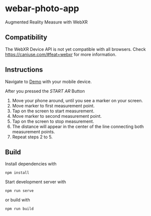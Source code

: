 # webar-photo-app

Augmented Reality Measure with WebXR

## Compatibility

The WebXR Device API is not yet compatible with all browsers. Check https://caniuse.com/#feat=webxr for more information.

## Instructions

Navigate to [Demo](https://wonderful-albattani-95489f.netlify.app/) with your mobile device.

After you pressed the *START AR* Button
1. Move your phone around, until you see a marker on your screen.
2. Move marker to first measurement point.
3. Tap on the screen to start measurement.
4. Move marker to second measurement point.
5. Tap on the screen to stop measurement.
6. The distance will appear in the center of the line connecting both measurement points.
7. Repeat steps 2 to 5.

## Build

Install dependencies with

```
npm install
````

Start development server with

```
npm run serve
```

or build with

```
npm run build
```



